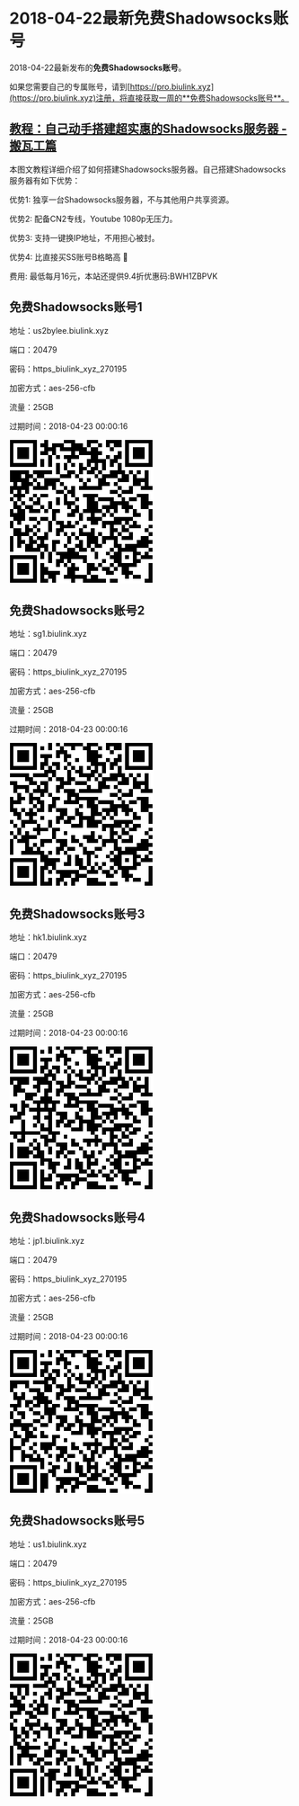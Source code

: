 # 2018-04-22最新**免费Shadowsocks账号**

2018-04-22最新发布的**免费Shadowsocks账号**。

如果您需要自己的专属账号，请到[https://pro.biulink.xyz](https://pro.biulink.xyz)注册，将直接获取一周的**免费Shadowsocks账号**。

## [教程：自己动手搭建超实惠的Shadowsocks服务器 - 搬瓦工篇](https://github.com/Biulink/ShadowsocksTutorials/blob/master/%E6%95%99%E6%82%A8%E8%87%AA%E5%B7%B1%E5%8A%A8%E6%89%8B%E6%90%AD%E5%BB%BA%E8%B6%85%E5%AE%9E%E6%83%A0%E7%9A%84Shadowsocks%E6%9C%8D%E5%8A%A1%E5%99%A8%20-%20%E6%90%AC%E7%93%A6%E5%B7%A5%E7%AF%87.md)
  
  本图文教程详细介绍了如何搭建Shadowsocks服务器。自己搭建Shadowsocks服务器有如下优势：

  优势1: 独享一台Shadowsocks服务器，不与其他用户共享资源。

  优势2: 配备CN2专线，Youtube 1080p无压力。

  优势3: 支持一键换IP地址，不用担心被封。

  优势4: 比直接买SS账号B格略高 🙂

  费用: 最低每月16元，本站还提供9.4折优惠码:BWH1ZBPVK  
## 免费Shadowsocks账号1

地址：us2bylee.biulink.xyz

端口：20479

密码：https_biulink_xyz_270195

加密方式：aes-256-cfb

流量：25GB

过期时间：2018-04-23 00:00:16

![免费Shadowsocks账号](../qrcode/85335349-976a-46a0-9b4e-9dfac78c74f8.png)

## 免费Shadowsocks账号2

地址：sg1.biulink.xyz

端口：20479

密码：https_biulink_xyz_270195

加密方式：aes-256-cfb

流量：25GB

过期时间：2018-04-23 00:00:16

![免费Shadowsocks账号](../qrcode/5cd68d05-70be-421e-bef6-5e5ca5d90a73.png)

## 免费Shadowsocks账号3

地址：hk1.biulink.xyz

端口：20479

密码：https_biulink_xyz_270195

加密方式：aes-256-cfb

流量：25GB

过期时间：2018-04-23 00:00:16

![免费Shadowsocks账号](../qrcode/c847ea13-fd5a-405d-9e0e-e77ddd00784d.png)

## 免费Shadowsocks账号4

地址：jp1.biulink.xyz

端口：20479

密码：https_biulink_xyz_270195

加密方式：aes-256-cfb

流量：25GB

过期时间：2018-04-23 00:00:16

![免费Shadowsocks账号](../qrcode/c2d1502e-51f8-4f8e-9f56-9e8d274ecf2a.png)

## 免费Shadowsocks账号5

地址：us1.biulink.xyz

端口：20479

密码：https_biulink_xyz_270195

加密方式：aes-256-cfb

流量：25GB

过期时间：2018-04-23 00:00:16

![免费Shadowsocks账号](../qrcode/e5bc8c24-4758-43f9-8d6b-ec262cf24d2e.png)

